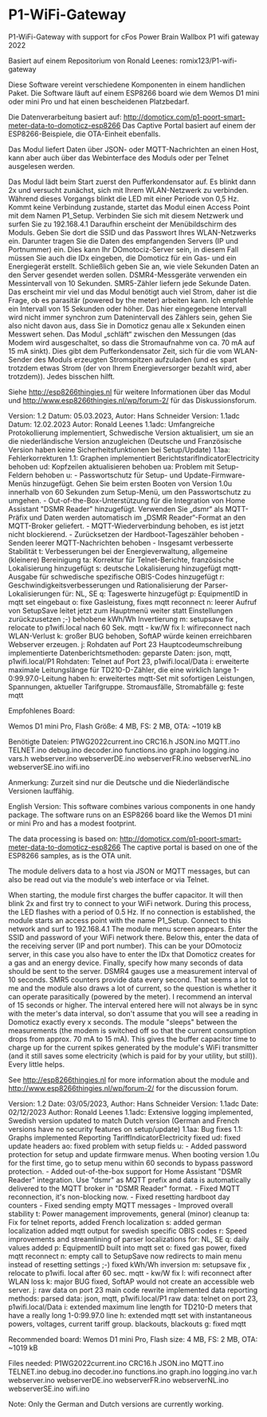 # P1-WiFi-Gateway
P1-WiFi-Gateway with support for cFos Power Brain Wallbox
P1 wifi gateway 2022


Basiert auf einem Repositorium von Ronald Leenes: romix123/P1-wifi-gateway

Diese Software vereint verschiedene Komponenten in einem handlichen Paket.
Die Software läuft auf einem ESP8266 board wie dem Wemos D1 mini oder mini Pro und hat einen bescheidenen Platzbedarf.

Die Datenverarbeitung basiert auf: http://domoticx.com/p1-poort-smart-meter-data-to-domoticz-esp8266 
Das Captive Portal basiert auf einem der ESP8266-Beispiele, die OTA-Einheit ebenfalls.

Das Modul liefert Daten über JSON- oder MQTT-Nachrichten an einen Host, kann aber auch über das Webinterface des Moduls oder per Telnet ausgelesen werden.

Das Modul lädt beim Start zuerst den Pufferkondensator auf. Es blinkt dann 2x und versucht zunächst, sich mit Ihrem WLAN-Netzwerk zu verbinden. Während dieses Vorgangs blinkt die LED mit einer Periode von 0,5 Hz. Kommt keine Verbindung zustande, startet das Modul einen Access Point mit dem Namen P1_Setup. Verbinden Sie sich mit diesem Netzwerk und surfen Sie zu 192.168.4.1
Daraufhin erscheint der Menübildschirm des Moduls. Geben Sie dort die SSID und das Passwort Ihres WLAN-Netzwerks ein. Darunter tragen Sie die Daten des empfangenden Servers (IP und Portnummer) ein. Dies kann Ihr DOmotociz-Server sein, in diesem Fall müssen Sie auch die IDx eingeben, die Domoticz für ein Gas- und ein Energiegerät erstellt. Schließlich geben Sie an, wie viele Sekunden Daten an den Server gesendet werden sollen. DSMR4-Messgeräte verwenden ein Messintervall von 10 Sekunden. SMR5-Zähler liefern jede Sekunde Daten. Das erscheint mir viel und das Modul benötigt auch viel Strom, daher ist die Frage, ob es parasitär (powered by the meter) arbeiten kann. Ich empfehle ein Intervall von 15 Sekunden oder höher. Das hier eingegebene Intervall wird nicht immer synchron zum Datenintervall des Zählers sein, gehen Sie also nicht davon aus, dass Sie in Domoticz genau alle x Sekunden einen Messwert sehen. Das Modul „schläft“ zwischen den Messungen (das Modem wird ausgeschaltet, so dass die Stromaufnahme von ca. 70 mA auf 15 mA sinkt). Dies gibt dem Pufferkondensator Zeit, sich für die vom WLAN-Sender des Moduls erzeugten Stromspitzen aufzuladen (und es spart trotzdem etwas Strom (der von Ihrem Energieversorger bezahlt wird, aber trotzdem)). Jedes bisschen hilft.

Siehe http://esp8266thingies.nl für weitere Informationen über das Modul und http://www.esp8266thingies.nl/wp/forum-2/ für das Diskussionsforum.

Version: 1.2 Datum: 05.03.2023, Autor: Hans Schneider
Version: 1.1adc Datum: 12.02.2023 Autor: Ronald Leenes
1.1adc: Umfangreiche Protokollierung implementiert, Schwedische Version aktualisiert, um sie an die niederländische Version anzugleichen (Deutsche und Französische Version haben keine Sicherheitsfunktionen bei Setup/Update)
1.1aa: Fehlerkorrekturen 1.1: Graphen implementiert BerichtstarifIndicatorElectricity behoben
ud: Kopfzeilen aktualisieren behoben ua: Problem mit Setup-Feldern behoben
u: - Passwortschutz für Setup- und Update-Firmware-Menüs hinzugefügt. Gehen Sie beim ersten Booten von Version 1.0u innerhalb von 60 Sekunden zum Setup-Menü, um den Passwortschutz zu umgehen. - Out-of-the-Box-Unterstützung für die Integration von Home Assistant "DSMR Reader" hinzugefügt. Verwenden Sie „dsmr“ als MQTT-Präfix und Daten werden automatisch im „DSMR Reader“-Format an den MQTT-Broker geliefert. - MQTT-Wiederverbindung behoben, es ist jetzt nicht blockierend. - Zurücksetzen der Hardboot-Tageszähler behoben - Senden leerer MQTT-Nachrichten behoben - Insgesamt verbesserte Stabilität
t: Verbesserungen bei der Energieverwaltung, allgemeine (kleinere) Bereinigung ta: Korrektur für Telnet-Berichte, französische Lokalisierung hinzugefügt
s: deutsche Lokalisierung hinzugefügt mqtt-Ausgabe für schwedische spezifische OBIS-Codes hinzugefügt
r: Geschwindigkeitsverbesserungen und Rationalisierung der Parser-Lokalisierungen für: NL, SE
q: Tageswerte hinzugefügt p: EquipmentID in mqtt set eingebaut o: fixe Gasleistung, fixes mqtt reconnect n: leerer Aufruf von SetupSave leitet jetzt zum Hauptmenü weiter statt Einstellungen zurückzusetzen ;-) behobene kWh/Wh Invertierung m: setupsave fix , relocate to p1wifi.local nach 60 Sek. mqtt - kw/W fix l: wifireconnect nach WLAN-Verlust k: großer BUG behoben, SoftAP würde keinen erreichbaren Webserver erzeugen. j: Rohdaten auf Port 23 Hauptcodeumschreibung implementierte Datenberichtsmethoden: geparste Daten: json, mqtt, p1wifi.local/P1 Rohdaten: Telnet auf Port 23, p1wifi.local/Data
i: erweiterte maximale Leitungslänge für TD210-D-Zähler, die eine wirklich lange 1-0:99.97.0-Leitung haben h: erweitertes mqtt-Set mit sofortigen Leistungen, Spannungen, aktueller Tarifgruppe. Stromausfälle, Stromabfälle g: feste mqtt

Empfohlenes Board:

Wemos D1 mini Pro, Flash Größe: 4 MB, FS: 2 MB, OTA: ~1019 kB


Benötigte Dateien:
P1WG2022current.ino
CRC16.h 
JSON.ino 
MQTT.ino 
TELNET.ino 
debug.ino 
decoder.ino 
functions.ino 
graph.ino
logging.ino
vars.h
webserver.ino
webserverDE.ino
webserverFR.ino
webserverNL.ino
webserverSE.ino
wifi.ino

Anmerkung: Zurzeit sind nur die Deutsche und die Niederländische Versionen lauffähig.

English Version:
This software combines various components in one handy package.
The software runs on an ESP8266 board like the Wemos D1 mini or mini Pro and has a modest footprint.

The data processing is based on: http://domoticx.com/p1-poort-smart-meter-data-to-domoticz-esp8266
The captive portal is based on one of the ESP8266 samples, as is the OTA unit.

The module delivers data to a host via JSON or MQTT messages, but can also be read out via the module's web interface or via Telnet.

When starting, the module first charges the buffer capacitor. It will then blink 2x and first try to connect to your WiFi network. During this process, the LED flashes with a period of 0.5 Hz. If no connection is established, the module starts an access point with the name P1_Setup. Connect to this network and surf to 192.168.4.1
The module menu screen appears. Enter the SSID and password of your WiFi network there. Below this, enter the data of the receiving server (IP and port number). This can be your DOmotociz server, in this case you also have to enter the IDx that Domoticz creates for a gas and an energy device. Finally, specify how many seconds of data should be sent to the server. DSMR4 gauges use a measurement interval of 10 seconds. SMR5 counters provide data every second. That seems a lot to me and the module also draws a lot of current, so the question is whether it can operate parasitically (powered by the meter). I recommend an interval of 15 seconds or higher. The interval entered here will not always be in sync with the meter's data interval, so don't assume that you will see a reading in Domoticz exactly every x seconds. The module "sleeps" between the measurements (the modem is switched off so that the current consumption drops from approx. 70 mA to 15 mA). This gives the buffer capacitor time to charge up for the current spikes generated by the module's WiFi transmitter (and it still saves some electricity (which is paid for by your utility, but still)). Every little helps.

See http://esp8266thingies.nl for more information about the module and http://www.esp8266thingies.nl/wp/forum-2/ for the discussion forum.

Version: 1.2 Date: 03/05/2023, Author: Hans Schneider
Version: 1.1adc Date: 02/12/2023 Author: Ronald Leenes
1.1adc: Extensive logging implemented, Swedish version updated to match Dutch version (German and French versions have no security features on setup/update)
1.1aa: Bug fixes 1.1: Graphs implemented Reporting TariffIndicatorElectricity fixed
ud: fixed update headers ao: fixed problem with setup fields
u: - Added password protection for setup and update firmware menus. When booting version 1.0u for the first time, go to setup menu within 60 seconds to bypass password protection. - Added out-of-the-box support for Home Assistant "DSMR Reader" integration. Use "dsmr" as MQTT prefix and data is automatically delivered to the MQTT broker in "DSMR Reader" format. - Fixed MQTT reconnection, it's non-blocking now. - Fixed resetting hardboot day counters - Fixed sending empty MQTT messages - Improved overall stability
t: Power management improvements, general (minor) cleanup ta: Fix for telnet reports, added French localization
s: added german localization added mqtt output for swedish specific OBIS codes
r: Speed improvements and streamlining of parser localizations for: NL, SE
q: daily values added p: EquipmentID built into mqtt set o: fixed gas power, fixed mqtt reconnect n: empty call to SetupSave now redirects to main menu instead of resetting settings ;-) fixed kWh/Wh inversion m: setupsave fix , relocate to p1wifi. local after 60 sec. mqtt - kw/W fix l: wifi reconnect after WLAN loss k: major BUG fixed, SoftAP would not create an accessible web server. j: raw data on port 23 main code rewrite implemented data reporting methods: parsed data: json, mqtt, p1wifi.local/P1 raw data: telnet on port 23, p1wifi.local/Data
i: extended maximum line length for TD210-D meters that have a really long 1-0:99.97.0 line h: extended mqtt set with instantaneous powers, voltages, current tariff group. blackouts, blackouts g: fixed mqtt

Recommended board:
Wemos D1 mini Pro, Flash size: 4 MB, FS: 2 MB, OTA: ~1019 kB


Files needed:
P1WG2022current.ino
CRC16.h
JSON.ino
MQTT.ino
TELNET.ino
debug.ino
decoder.ino
functions.ino
graph.ino
logging.ino
var.h
webserver.ino
webserverDE.ino
webserverFR.ino
webserverNL.ino
webserverSE.ino
wifi.ino

Note: Only the German and Dutch versions are currently working.
